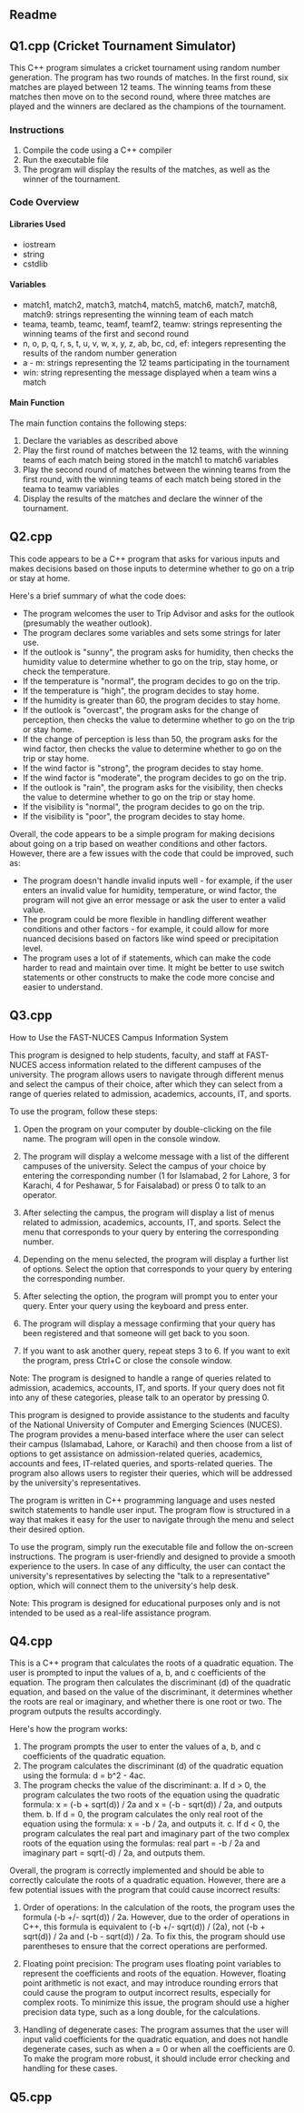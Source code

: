 ## Readme

##    Q1.cpp (Cricket Tournament Simulator)

This C++ program simulates a cricket tournament using random number generation. The program has two rounds of matches. In the first round, six matches are played between 12 teams. The winning teams from these matches then move on to the second round, where three matches are played and the winners are declared as the champions of the tournament.

### Instructions

1. Compile the code using a C++ compiler
2. Run the executable file
3. The program will display the results of the matches, as well as the winner of the tournament.

### Code Overview

#### Libraries Used
- iostream
- string
- cstdlib

#### Variables
- match1, match2, match3, match4, match5, match6, match7, match8, match9: strings representing the winning team of each match
- teama, teamb, teamc, teamf, teamf2, teamw: strings representing the winning teams of the first and second round
- n, o, p, q, r, s, t, u, v, w, x, y, z, ab, bc, cd, ef: integers representing the results of the random number generation
- a - m: strings representing the 12 teams participating in the tournament
- win: string representing the message displayed when a team wins a match

#### Main Function

The main function contains the following steps:
1. Declare the variables as described above
2. Play the first round of matches between the 12 teams, with the winning teams of each match being stored in the match1 to match6 variables
3. Play the second round of matches between the winning teams from the first round, with the winning teams of each match being stored in the teama to teamw variables
4. Display the results of the matches and declare the winner of the tournament.



##    Q2.cpp 

This code appears to be a C++ program that asks for various inputs and makes decisions based on those inputs to determine whether to go on a trip or stay at home. 

Here's a brief summary of what the code does:

- The program welcomes the user to Trip Advisor and asks for the outlook (presumably the weather outlook).
- The program declares some variables and sets some strings for later use.
- If the outlook is "sunny", the program asks for humidity, then checks the humidity value to determine whether to go on the trip, stay home, or check the temperature.
- If the temperature is "normal", the program decides to go on the trip.
- If the temperature is "high", the program decides to stay home.
- If the humidity is greater than 60, the program decides to stay home.
- If the outlook is "overcast", the program asks for the change of perception, then checks the value to determine whether to go on the trip or stay home.
- If the change of perception is less than 50, the program asks for the wind factor, then checks the value to determine whether to go on the trip or stay home.
- If the wind factor is "strong", the program decides to stay home.
- If the wind factor is "moderate", the program decides to go on the trip.
- If the outlook is "rain", the program asks for the visibility, then checks the value to determine whether to go on the trip or stay home.
- If the visibility is "normal", the program decides to go on the trip.
- If the visibility is "poor", the program decides to stay home.

Overall, the code appears to be a simple program for making decisions about going on a trip based on weather conditions and other factors. However, there are a few issues with the code that could be improved, such as:

- The program doesn't handle invalid inputs well - for example, if the user enters an invalid value for humidity, temperature, or wind factor, the program will not give an error message or ask the user to enter a valid value.
- The program could be more flexible in handling different weather conditions and other factors - for example, it could allow for more nuanced decisions based on factors like wind speed or precipitation level.
- The program uses a lot of if statements, which can make the code harder to read and maintain over time. It might be better to use switch statements or other constructs to make the code more concise and easier to understand.


##    Q3.cpp 


How to Use the FAST-NUCES Campus Information System

This program is designed to help students, faculty, and staff at FAST-NUCES access information related to the different campuses of the university. The program allows users to navigate through different menus and select the campus of their choice, after which they can select from a range of queries related to admission, academics, accounts, IT, and sports.

To use the program, follow these steps:

1. Open the program on your computer by double-clicking on the file name. The program will open in the console window.

2. The program will display a welcome message with a list of the different campuses of the university. Select the campus of your choice by entering the corresponding number (1 for Islamabad, 2 for Lahore, 3 for Karachi, 4 for Peshawar, 5 for Faisalabad) or press 0 to talk to an operator.

3. After selecting the campus, the program will display a list of menus related to admission, academics, accounts, IT, and sports. Select the menu that corresponds to your query by entering the corresponding number.

4. Depending on the menu selected, the program will display a further list of options. Select the option that corresponds to your query by entering the corresponding number.

5. After selecting the option, the program will prompt you to enter your query. Enter your query using the keyboard and press enter.

6. The program will display a message confirming that your query has been registered and that someone will get back to you soon.

7. If you want to ask another query, repeat steps 3 to 6. If you want to exit the program, press Ctrl+C or close the console window.

Note: The program is designed to handle a range of queries related to admission, academics, accounts, IT, and sports. If your query does not fit into any of these categories, please talk to an operator by pressing 0.


This program is designed to provide assistance to the students and faculty of the National University of Computer and Emerging Sciences (NUCES). The program provides a menu-based interface where the user can select their campus (Islamabad, Lahore, or Karachi) and then choose from a list of options to get assistance on admission-related queries, academics, accounts and fees, IT-related queries, and sports-related queries. The program also allows users to register their queries, which will be addressed by the university's representatives.

The program is written in C++ programming language and uses nested switch statements to handle user input. The program flow is structured in a way that makes it easy for the user to navigate through the menu and select their desired option.

To use the program, simply run the executable file and follow the on-screen instructions. The program is user-friendly and designed to provide a smooth experience to the users. In case of any difficulty, the user can contact the university's representatives by selecting the "talk to a representative" option, which will connect them to the university's help desk.

Note: This program is designed for educational purposes only and is not intended to be used as a real-life assistance program.

##    Q4.cpp 

This is a C++ program that calculates the roots of a quadratic equation. The user is prompted to input the values of a, b, and c coefficients of the equation. The program then calculates the discriminant (d) of the quadratic equation, and based on the value of the discriminant, it determines whether the roots are real or imaginary, and whether there is one root or two. The program outputs the results accordingly.

Here's how the program works:

1. The program prompts the user to enter the values of a, b, and c coefficients of the quadratic equation.
2. The program calculates the discriminant (d) of the quadratic equation using the formula: d = b^2 - 4ac.
3. The program checks the value of the discriminant:
   a. If d > 0, the program calculates the two roots of the equation using the quadratic formula: x = (-b + sqrt(d)) / 2a and x = (-b - sqrt(d)) / 2a, and outputs them.
   b. If d = 0, the program calculates the only real root of the equation using the formula: x = -b / 2a, and outputs it.
   c. If d < 0, the program calculates the real part and imaginary part of the two complex roots of the equation using the formulas: real part = -b / 2a and imaginary part = sqrt(-d) / 2a, and outputs them.

Overall, the program is correctly implemented and should be able to correctly calculate the roots of a quadratic equation. However, there are a few potential issues with the program that could cause incorrect results:

1. Order of operations: In the calculation of the roots, the program uses the formula (-b +/- sqrt(d)) / 2a. However, due to the order of operations in C++, this formula is equivalent to (-b +/- sqrt(d)) / (2a), not (-b + sqrt(d)) / 2a and (-b - sqrt(d)) / 2a. To fix this, the program should use parentheses to ensure that the correct operations are performed.

2. Floating point precision: The program uses floating point variables to represent the coefficients and roots of the equation. However, floating point arithmetic is not exact, and may introduce rounding errors that could cause the program to output incorrect results, especially for complex roots. To minimize this issue, the program should use a higher precision data type, such as a long double, for the calculations.

3. Handling of degenerate cases: The program assumes that the user will input valid coefficients for the quadratic equation, and does not handle degenerate cases, such as when a = 0 or when all the coefficients are 0. To make the program more robust, it should include error checking and handling for these cases.


##    Q5.cpp 
